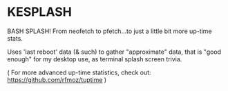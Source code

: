 # KESPLASH

BASH SPLASH!
From neofetch to pfetch...to just a little bit more up-time stats.

Uses 'last reboot' data (& such) to gather "approximate" data,
that is "good enough" for my desktop use, as terminal splash screen trivia. 

( For more advanced up-time statistics, check out:
https://github.com/rfmoz/tuptime )
